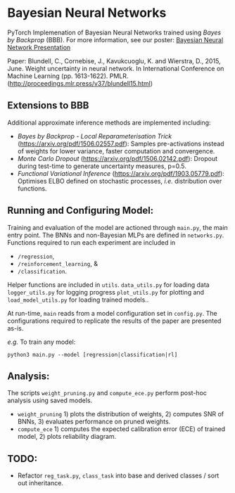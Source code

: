 # Bayesian Neural Networks

PyTorch Implemenation of Bayesian Neural Networks trained using *Bayes by Backprop* (BBB). For more information, see our poster:
[Bayesian Neural Network Presentation](graphs/final_graphs/BNN_Poster.pdf)

Paper: Blundell, C., Cornebise, J., Kavukcuoglu, K. and Wierstra, D., 2015, June. 
        Weight uncertainty in neural network. 
        In International Conference on Machine Learning (pp. 1613-1622). PMLR.
       (http://proceedings.mlr.press/v37/blundell15.html)

## Extensions to BBB
Additional approximate inference methods are implemented including:
* *Bayes by Backprop - Local Reparameterisation Trick* (https://arxiv.org/pdf/1506.02557.pdf): Samples pre-activations instead of weights for lower variance, faster computation and convergence.
* *Monte Carlo Dropout* (https://arxiv.org/pdf/1506.02142.pdf): Dropout during test-time to generate uncertainty measures, p=0.5.
* *Functional Variational Inference* (https://arxiv.org/pdf/1903.05779.pdf): Optimises ELBO defined on stochastic processes, *i.e.* distribution over functions.

## Running and Configuring Model:
Training and evaluation of the model are actioned through `main.py`, the main entry point. The BNNs and non-Bayesian MLPs are defined in `networks.py`. Functions required to run each experiment are included in 
* `/regression`, 
* `/reinforcement_learning`, &
* `/classification`.

Helper functions are included in `utils`. `data_utils.py` for loading data `logger_utils.py` for logging progress `plot_utils.py` for plotting and `load_model_utils.py` for loading trained models.. 

At run-time, `main` reads from a model configuration set in `config.py`. The configurations required to replicate the results of the paper are presented as-is. 

*e.g.* To train any model:
```
python3 main.py --model [regression|classification|rl]
```

## Analysis:
The scripts `weight_pruning.py` and `compute_ece.py` perform post-hoc analysis using saved models.
* `weight_pruning` 1) plots the distribution of weights, 2) computes SNR of BNNs, 3) evaluates performance on pruned weights.
* `compute_ece` 1) computes the expected calibration error (ECE) of trained model, 2) plots reliability diagram.

## TODO: 
* Refactor `reg_task.py`, `class_task` into base and derived classes / sort out inheritance.
